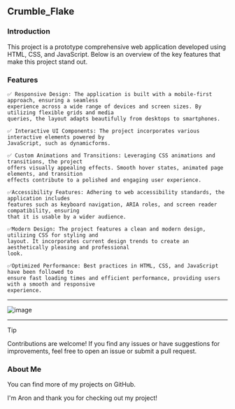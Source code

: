 
## Crumble_Flake
### Introduction
This project is a prototype comprehensive web application developed using HTML, CSS, and JavaScript. Below is an overview of the key features that make this project stand out.

### Features

```
✅ Responsive Design: The application is built with a mobile-first approach, ensuring a seamless
experience across a wide range of devices and screen sizes. By utilizing flexible grids and media
queries, the layout adapts beautifully from desktops to smartphones.

✅ Interactive UI Components: The project incorporates various interactive elements powered by
JavaScript, such as dynamicforms.

✅ Custom Animations and Transitions: Leveraging CSS animations and transitions, the project
offers visually appealing effects. Smooth hover states, animated page elements, and transition
effects contribute to a polished and engaging user experience.

✅Accessibility Features: Adhering to web accessibility standards, the application includes
features such as keyboard navigation, ARIA roles, and screen reader compatibility, ensuring
that it is usable by a wider audience.

✅Modern Design: The project features a clean and modern design, utilizing CSS for styling and
layout. It incorporates current design trends to create an aesthetically pleasing and professional
look.

✅Optimized Performance: Best practices in HTML, CSS, and JavaScript have been followed to
ensure fast loading times and efficient performance, providing users with a smooth and responsive
experience.
```

<hr>

![image](https://github.com/AronSoto/Main_Crumble_Flake/assets/115325057/0016a87c-1be6-428e-9a8b-407755be77d4)

<hr>

> [!TIP]
> Contributions are welcome! If you find any issues or have suggestions for improvements, feel free to open an issue or submit a pull request.

### About Me
You can find more of my projects on GitHub.

I'm Aron and thank you for checking out my project!
